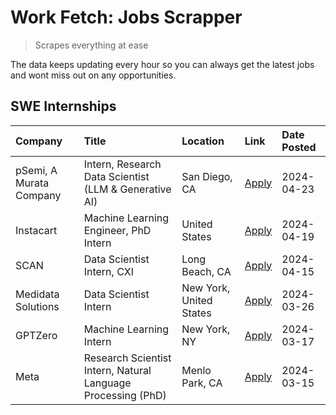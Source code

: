# Work Fetch: Jobs Scrapper
> Scrapes everything at ease

The data keeps updating every hour so you can always get the latest jobs and wont miss out on any opportunities.

## SWE Internships
<!--START_SECTION:workfetch-->
| Company                 | Title                                                        | Location                | Link                                                                                                                                                                                                                                                                             | Date Posted   |
|:------------------------|:-------------------------------------------------------------|:------------------------|:---------------------------------------------------------------------------------------------------------------------------------------------------------------------------------------------------------------------------------------------------------------------------------|:--------------|
| pSemi, A Murata Company | Intern, Research Data Scientist (LLM & Generative AI)        | San Diego, CA           | [Apply](https://www.linkedin.com/jobs/view/intern-research-data-scientist-llm-generative-ai-at-psemi-a-murata-company-3887074168?position=4&pageNum=0&refId=y8qEj%2FHZOotUdAicHuNP3w%3D%3D&trackingId=5auzOA%2BVw5eQResqG%2Fbu1g%3D%3D&trk=public_jobs_jserp-result_search-card) | 2024-04-23    |
| Instacart               | Machine Learning Engineer, PhD Intern                        | United States           | [Apply](https://www.linkedin.com/jobs/view/machine-learning-engineer-phd-intern-at-instacart-3901991739?position=2&pageNum=0&refId=y8qEj%2FHZOotUdAicHuNP3w%3D%3D&trackingId=Kji6UOQMj7om%2FQmLWvlgGA%3D%3D&trk=public_jobs_jserp-result_search-card)                            | 2024-04-19    |
| SCAN                    | Data Scientist Intern, CXI                                   | Long Beach, CA          | [Apply](https://www.linkedin.com/jobs/view/data-scientist-intern-cxi-at-scan-3899690492?position=9&pageNum=0&refId=y8qEj%2FHZOotUdAicHuNP3w%3D%3D&trackingId=42StALwo9dZr7fuLZBY9AA%3D%3D&trk=public_jobs_jserp-result_search-card)                                              | 2024-04-15    |
| Medidata Solutions      | Data Scientist Intern                                        | New York, United States | [Apply](https://www.linkedin.com/jobs/view/data-scientist-intern-at-medidata-solutions-3810253704?position=8&pageNum=0&refId=y8qEj%2FHZOotUdAicHuNP3w%3D%3D&trackingId=RA1Hrarv2Gh9nUPHmf0n2g%3D%3D&trk=public_jobs_jserp-result_search-card)                                    | 2024-03-26    |
| GPTZero                 | Machine Learning Intern                                      | New York, NY            | [Apply](https://www.linkedin.com/jobs/view/machine-learning-intern-at-gptzero-3860723963?position=7&pageNum=0&refId=y8qEj%2FHZOotUdAicHuNP3w%3D%3D&trackingId=SFNIe%2Fnsd%2FzoZfJEnzn9Mw%3D%3D&trk=public_jobs_jserp-result_search-card)                                         | 2024-03-17    |
| Meta                    | Research Scientist Intern, Natural Language Processing (PhD) | Menlo Park, CA          | [Apply](https://www.linkedin.com/jobs/view/research-scientist-intern-natural-language-processing-phd-at-meta-3858718375?position=10&pageNum=0&refId=y8qEj%2FHZOotUdAicHuNP3w%3D%3D&trackingId=9U5isCAmAk%2BEnkERocEj9A%3D%3D&trk=public_jobs_jserp-result_search-card)           | 2024-03-15    |
<!--END_SECTION:workfetch-->
